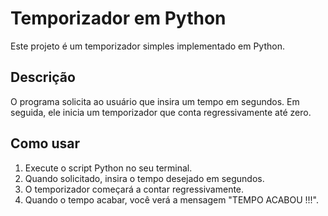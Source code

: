 # Temporizador em Python

Este projeto é um temporizador simples implementado em Python.

## Descrição

O programa solicita ao usuário que insira um tempo em segundos. Em seguida, ele inicia um temporizador que conta regressivamente até zero.

## Como usar

1. Execute o script Python no seu terminal.
2. Quando solicitado, insira o tempo desejado em segundos.
3. O temporizador começará a contar regressivamente.
4. Quando o tempo acabar, você verá a mensagem "TEMPO ACABOU !!!".